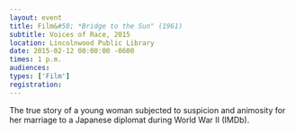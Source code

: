 ```yaml
---
layout: event
title: Film&#58; *Bridge to the Sun" (1961)
subtitle: Voices of Race, 2015
location: Lincolnwood Public Library
date: 2015-02-12 00:00:00 -0600
times: 1 p.m.
audiences: 
types: ['Film']
registration: 
---
```

The true story of a young woman subjected to suspicion and animosity for her marriage to a Japanese diplomat during World War II (IMDb).
